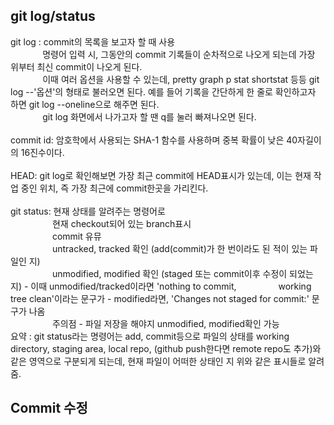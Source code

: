 ## git log/status
git log : commit의 목록을 보고자 할 때 사용 <br>
&nbsp;&nbsp;&nbsp;&nbsp;&nbsp;&nbsp;&nbsp;&nbsp;&nbsp;&nbsp;&nbsp;&nbsp;
명령어 입력 시, 그동안의 commit 기록들이 순차적으로 나오게 되는데 가장 위부터 최신 commit이 나오게 된다. <br>
&nbsp;&nbsp;&nbsp;&nbsp;&nbsp;&nbsp;&nbsp;&nbsp;&nbsp;&nbsp;&nbsp;&nbsp;
이때 여러 옵션을 사용할 수 있는데, pretty graph p stat shortstat 등등 git log --'옵션'의 형태로 불러오면 된다. 예를 들어 기록을 간단하게 한 줄로 확인하고자 하면 git log --oneline으로 해주면 된다. <br>
&nbsp;&nbsp;&nbsp;&nbsp;&nbsp;&nbsp;&nbsp;&nbsp;&nbsp;&nbsp;&nbsp;&nbsp;
git log 화면에서 나가고자 할 땐 q를 눌러 빠져나오면 된다.<br><br>
commit id: 암호학에서 사용되는 SHA-1 함수를 사용하며 중복 확률이 낮은 40자길이의 16진수이다. <br> <br>
HEAD: git log로 확인해보면 가장 최근 commit에 HEAD표시가 있는데, 이는 현재 작업 중인 위치, 즉 가장 최근에 commit한곳을 가리킨다. <br> <br>
git status: 현재 상태를 알려주는 명령어로 <br>
&nbsp;&nbsp;&nbsp;&nbsp;&nbsp;&nbsp;&nbsp;&nbsp;&nbsp;&nbsp;&nbsp;&nbsp;&nbsp;&nbsp;&nbsp;&nbsp;
현재 checkout되어 있는 branch표시
<br>
&nbsp;&nbsp;&nbsp;&nbsp;&nbsp;&nbsp;&nbsp;&nbsp;&nbsp;&nbsp;&nbsp;&nbsp;&nbsp;&nbsp;&nbsp;&nbsp;
commit 유뮤
<br>
&nbsp;&nbsp;&nbsp;&nbsp;&nbsp;&nbsp;&nbsp;&nbsp;&nbsp;&nbsp;&nbsp;&nbsp;&nbsp;&nbsp;&nbsp;&nbsp;
untracked, tracked 확인 (add(commit)가 한 번이라도 된 적이 있는 파일인 지)
<br>
&nbsp;&nbsp;&nbsp;&nbsp;&nbsp;&nbsp;&nbsp;&nbsp;&nbsp;&nbsp;&nbsp;&nbsp;&nbsp;&nbsp;&nbsp;&nbsp;
unmodified, modified 확인 (staged 또는 commit이후 수정이 되었는 지) - 이때 unmodified/tracked이라면 'nothing to commit,&nbsp;&nbsp;&nbsp;&nbsp;&nbsp;&nbsp;&nbsp;&nbsp;&nbsp;&nbsp;&nbsp;&nbsp;&nbsp;&nbsp;&nbsp;&nbsp; working tree clean'이라는 문구가 - modified라면, 'Changes not staged for commit:' 문구가 나옴
<br>
&nbsp;&nbsp;&nbsp;&nbsp;&nbsp;&nbsp;&nbsp;&nbsp;&nbsp;&nbsp;&nbsp;&nbsp;&nbsp;&nbsp;&nbsp;&nbsp;
주의점 - 파일 저장을 해야지 unmodified, modified확인 가능
<br>
요약 : git status라는 명령어는 add, commit등으로 파일의 상태를 working directory, staging area, local repo, (github push한다면 remote repo도 추가)와 같은 영역으로 구분되게 되는데, 현재 파일이 어떠한 상태인 지 위와 같은 표시들로 알려줌.
## Commit 수정




